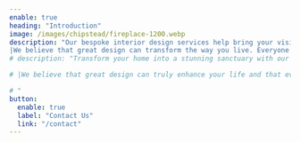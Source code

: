 ```yaml
---
enable: true
heading: "Introduction"
image: /images/chipstead/fireplace-1200.webp
description: "Our bespoke interior design services help bring your vision to life — whether you're updating a single room or reimagining your entire property. With a focus on creativity, detail, and thoughtful design, we tailor each project to suit your style and lifestyle. From timeless classics to contemporary elegance, every space we create is designed to inspire and uplift.
|We believe that great design can transform the way you live. Everyone deserves a space that feels inspiring, joyful, and uniquely theirs—whether it's a place to relax, work, or gather with others.|Get in touch today and start your journey toward a beautifully designed home. "
# description: "Transform your home into a stunning sanctuary with our bespoke interior design services. Whether you're looking to refresh a single room or redesign your entire property, we bring creativity, expertise, and attention to detail to every project. From elegant modern designs to timeless classic styles, we tailor every aspect to reflect your taste and lifestyle. Let us help you create spaces that inspire and elevate your everyday living. Contact us today to start your journey to a beautifully designed home.

# |We believe that great design can truly enhance your life and that everyone should have the opportunity to live, work and socialise in a space which inspires them and makes them fell happy and proud.

# "
button:
  enable: true
  label: "Contact Us"
  link: "/contact"
---
```

